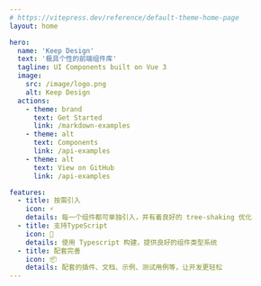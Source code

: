 ```yaml
---
# https://vitepress.dev/reference/default-theme-home-page
layout: home

hero:
  name: 'Keep Design'
  text: '极具个性的前端组件库'
  tagline: UI Components built on Vue 3
  image:
    src: /image/logo.png
    alt: Keep Design
  actions:
    - theme: brand
      text: Get Started
      link: /markdown-examples
    - theme: alt
      text: Components
      link: /api-examples
    - theme: alt
      text: View on GitHub
      link: /api-examples

features:
  - title: 按需引入
    icon: ⚡
    details: 每一个组件都可单独引入，并有着良好的 tree-shaking 优化
  - title: 支持TypeScript
    icon: 🖖
    details: 使用 Typescript 构建，提供良好的组件类型系统
  - title: 配套完善
    icon: 📦
    details: 配套的插件、文档、示例、测试用例等，让开发更轻松
---
```

